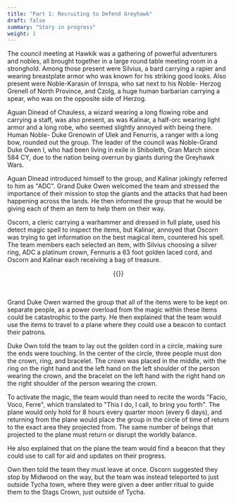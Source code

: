```yaml
---
title: "Part 1: Recruiting to Defend Greyhawk"
draft: false
summary: "Story in progress"
weight: 1
---
```


The council meeting at Hawkik was a gathering of powerful adventurers and nobles, all brought together in a large round table meeting room in a stronghold. Among those present were Silvius, a bard carrying a rapier and wearing breastplate armor who was known for his striking good looks. Also present were Noble-Karasin of Innspa, who sat next to his Noble- Herzog Grenell of North Province, and Czolg, a huge human barbarian carrying a spear, who was on the opposite side of Herzog.

Aguan Dinead of Chauless, a wizard wearing a long flowing robe and carrying a staff, was also present, as was Kalinar, a half-orc wearing light armor and a long robe, who seemed slightly annoyed with being there. Human Noble- Duke Grenowin of Ulek and Fenurris, a ranger with a long bow, rounded out the group. The leader of the council was Noble-Grand Duke Owen I, who had been living in exile in Shiboleth, Gran March since 584 CY, due to the nation being overrun by giants during the Greyhawk Wars.

Aguan Dinead introduced himself to the group, and Kalinar jokingly referred to him as "ADC". Grand Duke Owen welcomed the team and stressed the importance of their mission to stop the giants and the attacks that had been happening across the lands. He then informed the group that he would be giving each of them an item to help them on their way.

Oscorn, a cleric carrying a warhammer and dressed in full plate, used his detect magic spell to inspect the items, but Kalinar, annoyed that Oscorn was trying to get information on the best magical item, countered his spell. The team members each selected an item, with Silvius choosing a silver ring, ADC a platinum crown, Fennuris a 63 foot golden laced cord, and Oscorn and Kalinar each receiving a bag of treasure.

<center>
  {{<imageToClick imagePath = "DALL·E 2022-11-16 21.38.32 - armored cleric hammer runs magically righteously protecting friends giant wolves.png" Capition = "DALL·E 2022-11-16 21.38.32 - armored cleric hammer runs magically righteously protecting friends giant wolves"  width = "50%" >}}
</center>
<br>
<br>

Grand Duke Owen warned the group that all of the items were to be kept on separate people, as a power overload from the magic within these items could be catastrophic to the party. He then explained that the team would use the items to travel to a plane where they could use a beacon to contact their patrons.

Duke Own told the team to lay out the golden cord in a circle, making sure the ends were touching. In the center of the circle, three people must don the crown, ring, and bracelet. The crown was placed in the middle, with the ring on the right hand and the left hand on the left shoulder of the person wearing the crown, and the bracelet on the left hand with the right hand on the right shoulder of the person wearing the crown.

To activate the magic, the team would than need to recite the words "Facio, Voco, Ferre", which translated to "This I do, I call, to bring you forth". The plane would only hold for 8 hours every quarter moon (every 6 days), and returning from the plane would place the group in the circle of time of return to the exact area they projected from. The same number of beings that projected to the plane must return or disrupt the worldly balance.

He also explained that on the plane the team would find a beacon that they could use to call for aid and updates on their progress. 

Own then told the team they must leave at once. Oscorn suggested they stop by Midwood on the way, but the team was instead teleported to just outside Tycha town, where they were given a deer antler ritual to guide them to the Stags Crown, just outside of Tycha.


